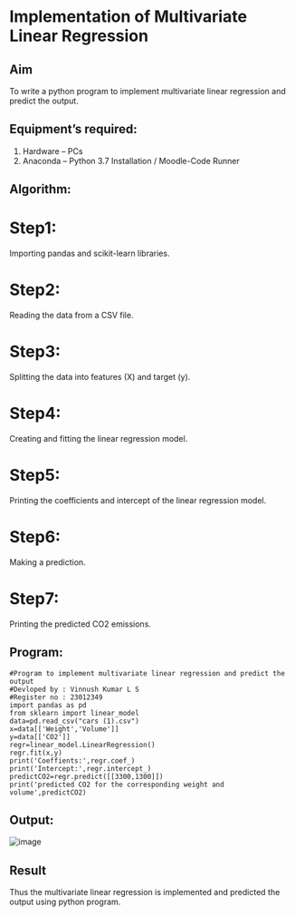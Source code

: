 # Implementation of Multivariate Linear Regression
## Aim
To write a python program to implement multivariate linear regression and predict the output.
## Equipment’s required:
1.	Hardware – PCs
2.	Anaconda – Python 3.7 Installation / Moodle-Code Runner
## Algorithm:
# Step1:
Importing pandas and scikit-learn libraries.

# Step2:
Reading the data from a CSV file.

# Step3:
Splitting the data into features (X) and target (y).

# Step4:
Creating and fitting the linear regression model.

# Step5:
Printing the coefficients and intercept of the linear regression model.

# Step6:
Making a prediction.

# Step7:
Printing the predicted CO2 emissions.

## Program:
```
#Program to implement multivariate linear regression and predict the output
#Devloped by : Vinnush Kumar L S
#Register no : 23012349
import pandas as pd 
from sklearn import linear_model
data=pd.read_csv("cars (1).csv")
x=data[['Weight','Volume']]
y=data[['CO2']]
regr=linear_model.LinearRegression()
regr.fit(x,y)
print('Coeffients:',regr.coef_)
print('Intercept:',regr.intercept_)
predictCO2=regr.predict([[3300,1300]])
print('predicted CO2 for the corresponding weight and volume',predictCO2)

```
## Output:
![image](https://github.com/vinnush147/Multivariate-Linear-Regression/assets/147139234/037a159f-cdd4-40b0-922d-43a23d799143)

## Result
Thus the multivariate linear regression is implemented and predicted the output using python program.

